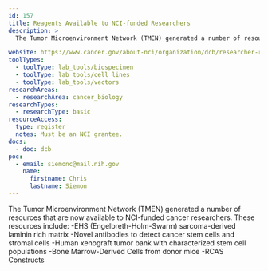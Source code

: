 ```yaml
---
id: 157
title: Reagents Available to NCI-funded Researchers
description: >
  The Tumor Microenvironment Network (TMEN) generated a number of resources that are now available to NCI-funded cancer researchers. These resources include EHS (Engelbreth-Holm-Swarm) sarcoma-derived laminin rich matrix; novel antibodies to detect cancer stem cells and stromal cells; human xenograft tumor bank with characterized stem cell populations; bone marrow-derived cells from donor mice; and RCAS Constructs.

website: https://www.cancer.gov/about-nci/organization/dcb/researcher-resources#ui-id-6
toolTypes:
  - toolType: lab_tools/biospecimen
  - toolType: lab_tools/cell_lines
  - toolType: lab_tools/vectors
researchAreas:
  - researchArea: cancer_biology
researchTypes:
  - researchType: basic
resourceAccess:
  type: register
  notes: Must be an NCI grantee.
docs:
  - doc: dcb
poc:
  - email: siemonc@mail.nih.gov
    name:
      firstname: Chris
      lastname: Siemon
---
```

The Tumor Microenvironment Network (TMEN) generated a number of resources that are now available to NCI-funded cancer researchers.  These resources include:    -EHS (Engelbreth-Holm-Swarm) sarcoma-derived laminin rich matrix  -Novel antibodies to detect cancer stem cells and stromal cells  -Human xenograft tumor bank with characterized stem cell populations  -Bone Marrow-Derived Cells from donor mice  -RCAS Constructs
